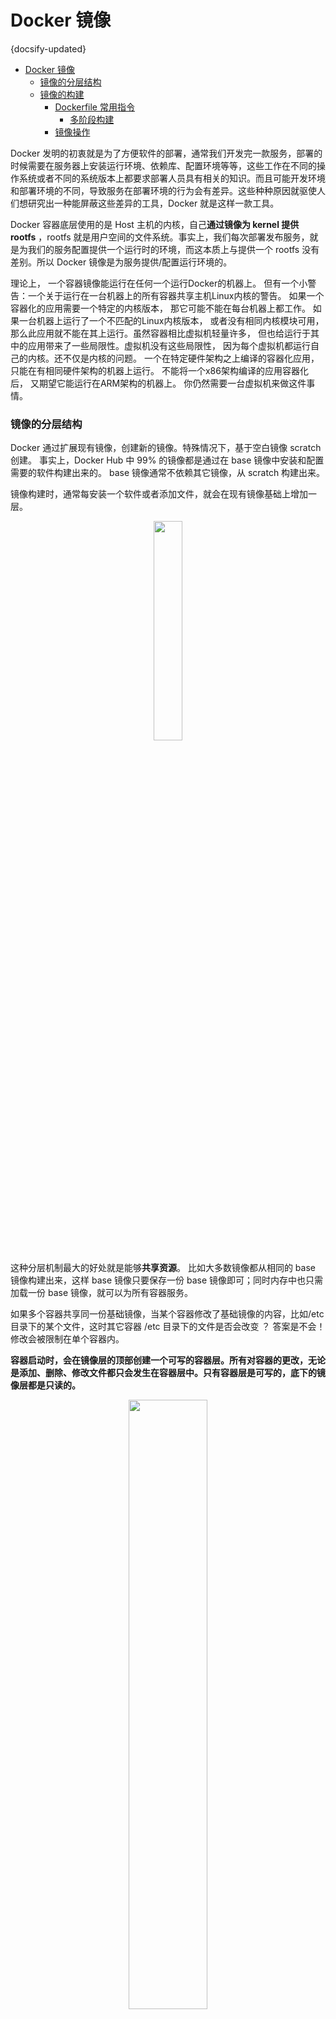 # Docker 镜像
{docsify-updated}

- [Docker 镜像](#docker-镜像)
    - [镜像的分层结构](#镜像的分层结构)
    - [镜像的构建](#镜像的构建)
      - [Dockerfile 常用指令](#dockerfile-常用指令)
        - [多阶段构建](#多阶段构建)
      - [镜像操作](#镜像操作)


Docker 发明的初衷就是为了方便软件的部署，通常我们开发完一款服务，部署的时候需要在服务器上安装运行环境、依赖库、配置环境等等，这些工作在不同的操作系统或者不同的系统版本上都要求部署人员具有相关的知识。而且可能开发环境和部署环境的不同，导致服务在部署环境的行为会有差异。这些种种原因就驱使人们想研究出一种能屏蔽这些差异的工具，Docker 就是这样一款工具。

Docker 容器底层使用的是 Host 主机的内核，自己**通过镜像为 kernel 提供 rootfs** ，rootfs 就是用户空间的文件系统。事实上，我们每次部署发布服务，就是为我们的服务配置提供一个运行时的环境，而这本质上与提供一个 rootfs 没有差别。所以 Docker 镜像是为服务提供/配置运行环境的。

理论上， 一个容器镜像能运行在任何一个运行Docker的机器上。 但有一个小警告：一个关于运行在一台机器上的所有容器共享主机Linux内核的警告。 如果一个容器化的应用需要一个特定的内核版本， 那它可能不能在每台机器上都工作。 如果一台机器上运行了一个不匹配的Linux内核版本， 或者没有相同内核模块可用，那么此应用就不能在其上运行。虽然容器相比虚拟机轻量许多， 但也给运行于其中的应用带来了一些局限性。虚拟机没有这些局限性， 因为每个虚拟机都运行自己的内核。还不仅是内核的问题。 一个在特定硬件架构之上编译的容器化应用， 只能在有相同硬件架构的机器上运行。 不能将一个x86架构编译的应用容器化后， 又期望它能运行在ARM架构的机器上。 你仍然需要一台虚拟机来做这件事情。

### 镜像的分层结构
Docker 通过扩展现有镜像，创建新的镜像。特殊情况下，基于空白镜像 scratch 创建。
事实上，Docker Hub 中 99% 的镜像都是通过在 base 镜像中安装和配置需要的软件构建出来的。 base 镜像通常不依赖其它镜像，从 scratch 构建出来。

镜像构建时，通常每安装一个软件或者添加文件，就会在现有镜像基础上增加一层。
<center>
<img src="pics/image-layer.png" width="30%" style="inline"> 
</center>

这种分层机制最大的好处就是能够**共享资源**。 比如大多数镜像都从相同的 base 镜像构建出来，这样 base 镜像只要保存一份 base 镜像即可；同时内存中也只需加载一份 base 镜像，就可以为所有容器服务。

如果多个容器共享同一份基础镜像，当某个容器修改了基础镜像的内容，比如/etc 目录下的某个文件，这时其它容器 /etc 目录下的文件是否会改变 ？
答案是不会！修改会被限制在单个容器内。

**容器启动时，会在镜像层的顶部创建一个可写的容器层。所有对容器的更改，无论是添加、删除、修改文件都只会发生在容器层中。只有容器层是可写的，底下的镜像层都是只读的。**

<center>
<img src="pics/sharing-layers.jpg" width="50%">
</center>

镜像层的数量可能会很多，所有的镜像层会联合起来组成一个统一的文件系统。如果不同层提供了相同路径的文件，比如/a.txt，那么上层的文件会覆盖下层的文件。
+ 添加文件：容器创建文件时，新文件被添加到容器层中
+ 读取文件：容器在读取文件时，会从上往下依次在各层中查找此文件，一旦找到就打开并读入内存。
+ 修改文件：在容器中修改文件时，会从上往下依次在各层中查找此文件，一旦找到立即复制到容器层然后修改它。
+ 删除文件：在容器中修改文件时，会从上往下依次在各层中查找此文件，一旦找到会在容器层记录下此删除操作。

**只有在修改时才复制一份数据，这种特性叫做 copy-on-write 。容器层保存的是镜像变化的部分，不会对底下的镜像层进行任何修改。**

### 镜像的构建
1. docker commit  
	```docker commit [OPTIONS] CONTAINER [REPOSITORY[:TAG]]```使用docker commit 创建镜像一般包含三个步骤：
    1. 运行容器
    2. 修改容器
    3. 使用 `docker commit` 将容器保存为新的镜像
   
	这种方式创建的镜像无法审计，使用者不知道镜像如何创建出来的，里面是否有恶意程序，存在安全隐患。

2. Dockerfile  
	Docker 可以根据 Dockerfile 的指令为我们构建镜像，当我们编写完 Dockerfile 后，可以执行 `docker build -t [imagename] [buildcontext]`。`buildcontext` 路径下的所有文件会被发送给 Docker daemon 服务器，这样当我们使用如 `ADD`/`COPY` 等命令时，才能找到相应的要添加的文件。Docker 使用 Dockerfile 构件镜像的过程如下：
	1. 从base 镜像运行一个临时容器
	2. 执行一条指令对容器进行修改
	3. 执行类似 docker commit 的操作，生成一个新的镜像层
	4. 再基于刚刚提交的镜像运行一个新的临时容器
	5. 重复2～4步，直到 Dockerfile 中所有的指令执行完毕

#### Dockerfile 常用指令
1. `FROM`: 指定基础镜像 ，后续指令都是基于基础镜像的
2. `CMD` ：容器就是进程，既然是进程，那么在启动容器的时候，需要指定所运行的程序及参数。CMD 指令就是用于指定默认的容器主进程的启动命令的。如果启动容器时，添加了指令，则会覆盖CMD指令。可以有多个CMD指令，但是只有最后一个生效：`CMD ['/bin/bash','-l']`
3. `ENTRYPOINT` ： 类似于CMD，但是启动容器时添加的指令将会作为参数传递到ENTRYPOINT指定的指令中，可以有多个，但是只有最后一个生效
4. `WORKDIR` ：指定容器内部的工作目录，后续的CMD和ENTRYPOINT等指令会运行在这个目录中
5. `ENV` : 用来在构建镜像过程中设置环境变量，这个环境变量可以在后续RUN指令中使用
6. `USER` ：用来指定制作该镜像的时候以什么用户运行，**这并不是运行容器时的用户**
7. `VOLUME` ：为基于镜像创建的容器添加卷。
8. `ADD` : 用来将构建环境下的文件和目录复制到镜像中，不能对构建目录或者上下文之外的文件进行ADD操作。ADD归档文件时会自动解压文件
    `ADD hello.jar /opt/application/hello.jar`
9. `COPY` ： 类似于ADD，区别在于不会做文件提取和解压的工作。
10. `RUN` : 用来执行命令行命令的。由于命令行的强大能力，RUN 指令在定制镜像时是最常用的指令之一。
11. `EXPOSE <端口1> [<端口2>...]` : 仅仅是声明容器打算使用什么端口而已，并不会自动在宿主机进行端口映射。

##### 多阶段构建
```
FROM --platform=linux/amd64 golang:alpine AS builder

# Set Go env
ENV CGO_ENABLED=0 GOOS=linux
ENV GOPROXY https://goproxy.cn,direct
WORKDIR /go/src/go-trade-gmt

# Install dependencies
RUN apk --update --no-cache add ca-certificates gcc libtool make musl-dev protoc git

# Build Go binary
COPY Makefile go.mod go.sum ./
RUN make init && go mod download 
COPY . .
RUN make proto tidy build client


## Deployment container
FROM --platform=linux/amd64 alpine:3.19 
# FROM --platform=linux/amd64 scratch 
WORKDIR /gmt

COPY --from=builder /etc/ssl/certs /etc/ssl/certs
COPY --from=builder /go/src/go-trade-gmt /gmt
ENTRYPOINT ["/gmt/go-trade-gmt"]
CMD ["--config_path=configs/config-sit.yaml"]
```

默认情况下，阶段没有命名，而是以整数编号来表示，第一条 FROM 指令从 0 开始。不过，你可以在 FROM 指令中添加 AS <NAME> 来为阶段命名。本示例通过命名阶段并在 COPY 指令中使用该名称。这意味着，即使以后 Dockerfile 中的指令重新排序，COPY 也不需要改变源引用。

另外 ，在使用多阶段构建时，你并不局限于从 Dockerfile 中之前创建的阶段中复制。你可以使用 `COPY --from` 指令可以从单独的镜像复制，可以使用本地镜像名称、本地或 Docker 注册表上的标签或标签 ID。如有必要，Docker 客户端会提取镜像，并从那里复制工件。语法如下
```
COPY --from=nginx:latest /etc/nginx/nginx.conf /nginx.conf
```

还可以使用 `FROM` 来引用前一阶段的构建，这样可以复用前一阶段的所有内容：
```
FROM alpine:latest AS builder
RUN apk --no-cache add build-base

FROM builder AS build1
COPY source1.cpp source.cpp
RUN g++ -o /binary source.cpp

FROM builder AS build2
COPY source2.cpp source.cpp
RUN g++ -o /binary source.cpp
```

在使用多阶段的Dockerfile build镜像时，可以使用 `--target` 来指定特定的阶段：
```
docker build --target builder -t hello .
```
如果没有使用 `--target` 标志指定阶段，会以 Dockerfile 中定义的最后一个阶段将作为运行构建命令时构建的阶段。这适用于 `docker build` 和 `docker buildx build`。

#### 镜像操作
1. 获取镜像 
   + 在 Registry 仓库中查找镜像: `docker search xxx`
   + 从 Registry 下载镜像： `docker pull [选项] [Docker Registry 地址[:端口号]/]repository[:tag]`
   + 拉取指定平台的镜像： `docker pull envoyproxy/envoy:v1.23-latest --platform linux/amd64`
   + 利用 Dockerfile 来制作镜像:  `docker build -t [<repository>:<tag>] 镜像构建上下文路径`
   + 利用指定的 Dockerfile 来制作镜像: `docker build -f path/to/dockerfile -t [<repository>:<tag>] 镜像构建上下文路径`
2. 查看本地镜像 
    + 查看镜像： `docker images(docker image ls)`
    + 查看所有镜像： `docker image ls -a`
    + 查看指定镜像： `docker image ls <image_name>`
    + 查看指定镜像的详细信息: `docker image inspect <image_name>`
    + 查看镜像的SHA265: `docker inspect --format='{{index .RepoDigests 0}}' <image_id>`
3. 删除镜像 
    + 删除镜像：`docker image rm [选项] <镜像1< [<镜像2< ...]` 或者更短的 `docker rmi <imgid>`
    + 删除虚悬镜像(dangling image): `docker image prune`
    + 删除所有镜像： `docker rmi -f $(docker images -aq)`
4. 上传镜像 
    + 上传到 Registry ，默认dockerHub：`docker push user_name/<repository>:tag`
5. 导入/导出镜像  
   + `docker save [imgId] -o [imgfile]`
   + `docker load -i [imgfile]`  
	这种导出的镜像是没有镜像名字的，需要手动修改导入的镜像名字：`docker tag [imgId] [<repository>:<tag>]`

    docker export是用来将container的文件系统进行打包的。
   + `docker export -o postgres-export.tar postgres`
   + `docker import postgres-export.tar postgres:latest`

    总结一下docker save和docker export的区别：
    + docker save保存的是镜像（image），docker export保存的是容器（container）；
    + docker load用来载入镜像包，docker import用来载入容器包，但两者都会恢复为镜像；
    + docker load不能对载入的镜像重命名，而docker import可以为镜像指定新名称。
6. 查看 docker 空间占用
   + `docker system df`
   + `docker system prune -a --volumes`
